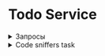 # Todo Service

<details>
  
<details>
  <summary>Запрос на регистрацию</summary>

  ![Авторизация](https://github.com/ykropchik/todo_service/blob/main/imgs/registration.png)
    
</details>

<details>
  <summary>Запрос на авторизацию</summary>

  ![Авторизация](https://github.com/ykropchik/todo_service/blob/main/imgs/auth.png)
    
</details>
  <summary>Запросы</summary>

<details>
  <summary>Запрос списка todo</summary>

  ![Авторизация](https://github.com/ykropchik/todo_service/blob/main/imgs/getTodoList.png)
  
</details>

<details>
  <summary>Запрос на добавление todo</summary>

  ![Авторизация](https://github.com/ykropchik/todo_service/blob/main/imgs/createTodoItem.png)
    
</details>

<details>
   <summary>Запрос на изменение todo</summary>

  ![Авторизация](https://github.com/ykropchik/todo_service/blob/main/imgs/itemUpdate.png)
    
</details>

<details>
   <summary>Запрос на удаление todo</summary>

  ![Авторизация](https://github.com/ykropchik/todo_service/blob/main/imgs/itemRemove.png)
    
</details>

<details>
  <summary>Запрос на добавление файла</summary>

  ![Авторизация](https://github.com/ykropchik/todo_service/blob/main/imgs/uploadFile.png)
    
</details>

<details>
   <summary>Запрос на получение файла</summary>

  ![Авторизация](https://github.com/ykropchik/todo_service/blob/main/imgs/getFile.png)
    
</details>

<details>
   <summary>Запрос на удаление файла</summary>

  ![Авторизация](https://github.com/ykropchik/todo_service/blob/main/imgs/removeFile.png)
    
</details>

<details>
   <summary>Запрос на получения списка файлов</summary>

  ![Авторизация](https://github.com/ykropchik/todo_service/blob/main/imgs/getFilesList.png)
    
</details>
  
</details>

<details>
  <summary>Code sniffers task</summary>
  
  <details>
   <summary>До исправлений</summary>

  ![PHPSTAN-before](https://github.com/ykropchik/todo_service/blob/main/imgs/phpstan-before.png)
  ![PHPCS-before-part1](https://github.com/ykropchik/todo_service/blob/main/imgs/phpcs-before-part1.png)
  ![PHPCS-before-part2](https://github.com/ykropchik/todo_service/blob/main/imgs/phpcs-before-part2.png)
  ![PHPCS-before-part3](https://github.com/ykropchik/todo_service/blob/main/imgs/phpcs-before-part3.png)
  ![PHPCS-before-part4](https://github.com/ykropchik/todo_service/blob/main/imgs/phpcs-before-part4.png)

  <details>
    <summary>PHP-ECS</summary>

  ```bash
  root@ubuntu-s-1vcpu-1gb-fra1-01:/var/www/todo_service# vendor/bin/ecs check src
  19/19 [▓▓▓▓▓▓▓▓▓▓▓▓▓▓▓▓▓▓▓▓▓▓▓▓▓▓▓▓] 100%


  1) src/Controller/FileController.php

      ---------- begin diff ----------
  @@ -84,7 +84,7 @@
              ], Response::HTTP_FORBIDDEN);
          }

  -        $responsedFile = $this->getParameter('files_directory').'/'.$file->getSafeName();
  +        $responsedFile = $this->getParameter('files_directory') . '/' . $file->getSafeName();

          return new BinaryFileResponse($responsedFile);
      }
  @@ -117,7 +117,7 @@

          $filesystem = new Filesystem();
          try {
  -            $filesystem->remove([$this->getParameter('files_directory').'/'.$file->getSafeName()]);
  +            $filesystem->remove([$this->getParameter('files_directory') . '/' . $file->getSafeName()]);
          } catch (IOExceptionInterface $exception) {
              return $this->response([
                  'status' => Response::HTTP_INTERNAL_SERVER_ERROR,
      ----------- end diff -----------


  Applied checkers:

  * PhpCsFixer\Fixer\Operator\ConcatSpaceFixer



  2) src/Kernel.php

      ---------- begin diff ----------
  @@ -14,11 +14,11 @@
      protected function configureContainer(ContainerConfigurator $container): void
      {
          $container->import('../config/{packages}/*.yaml');
  -        $container->import('../config/{packages}/'.$this->environment.'/*.yaml');
  +        $container->import('../config/{packages}/' . $this->environment . '/*.yaml');

  -        if (is_file(\dirname(__DIR__).'/config/services.yaml')) {
  +        if (is_file(\dirname(__DIR__) . '/config/services.yaml')) {
              $container->import('../config/services.yaml');
  -            $container->import('../config/{services}_'.$this->environment.'.yaml');
  +            $container->import('../config/{services}_' . $this->environment . '.yaml');
          } else {
              $container->import('../config/{services}.php');
          }
  @@ -26,10 +26,10 @@

      protected function configureRoutes(RoutingConfigurator $routes): void
      {
  -        $routes->import('../config/{routes}/'.$this->environment.'/*.yaml');
  +        $routes->import('../config/{routes}/' . $this->environment . '/*.yaml');
          $routes->import('../config/{routes}/*.yaml');

  -        if (is_file(\dirname(__DIR__).'/config/routes.yaml')) {
  +        if (is_file(\dirname(__DIR__) . '/config/routes.yaml')) {
              $routes->import('../config/routes.yaml');
          } else {
              $routes->import('../config/{routes}.php');
      ----------- end diff -----------


  Applied checkers:

  * PhpCsFixer\Fixer\Operator\ConcatSpaceFixer



  3) src/Security/UserAuthenticator.php

      ---------- begin diff ----------
  @@ -52,7 +52,7 @@

          // For example:
          //return new RedirectResponse($this->urlGenerator->generate('some_route'));
  -        throw new \Exception('TODO: provide a valid redirect inside '.__FILE__);
  +        throw new \Exception('TODO: provide a valid redirect inside ' . __FILE__);
      }

      protected function getLoginUrl(Request $request): string
      ----------- end diff -----------


  Applied checkers:

  * PhpCsFixer\Fixer\Operator\ConcatSpaceFixer



  4) src/Service/FileUploader.php

      ---------- begin diff ----------
  @@ -21,7 +21,7 @@
      {
          $originalFilename = pathinfo($file->getClientOriginalName(), PATHINFO_FILENAME);
          $safeFilename = $this->slugger->slug($originalFilename);
  -        $fileName = 'todoService-'.uniqid().'.'.$file->guessExtension();
  +        $fileName = 'todoService-' . uniqid() . '.' . $file->guessExtension();

          try {
              $file->move($this->targetDirectory, $fileName);
      ----------- end diff -----------


  Applied checkers:

  * PhpCsFixer\Fixer\Operator\ConcatSpaceFixer



                                                                                                                          
  [WARNING] 4 errors are fixable! Just add "--fix" to console command and rerun to apply. 
  ```
    
  </details>

  <details>
    <summary>PHPMD</summary>

  ```bash
  root@ubuntu-s-1vcpu-1gb-fra1-01:/var/www/todo_service# vendor/bin/phpmd src text cleancode
  /var/www/todo_service/src/Controller/FileController.php:170      Missing class import via use statement (line '170', column '38').
  /var/www/todo_service/src/Controller/SecurityController.php:34   Missing class import via use statement (line '34', column '19').
  /var/www/todo_service/src/Controller/TodoItemController.php:87   Missing class import via use statement (line '87', column '38').
  /var/www/todo_service/src/DataFixtures/TodoItemsFixtures.php:17  Missing class import via use statement (line '17', column '25').
  /var/www/todo_service/src/DataFixtures/TodoItemsFixtures.php:22  Missing class import via use statement (line '22', column '37').
  /var/www/todo_service/src/Encoder/NixillaJWTEncoder.php:25       Avoid using static access to class '\JWT\Authentication\JWT' in method 'encode'.
  /var/www/todo_service/src/Encoder/NixillaJWTEncoder.php:37       Avoid using static access to class '\JWT\Authentication\JWT' in method 'decode'.
  /var/www/todo_service/src/Kernel.php:22  The method configureContainer uses an else expression. Else clauses are basically not necessary and you can simplify the code by not using them.
  /var/www/todo_service/src/Kernel.php:34  The method configureRoutes uses an else expression. Else clauses are basically not necessary and you can simplify the code by not using them.
  /var/www/todo_service/src/Security/UserAuthenticator.php:47      Avoid assigning values to variables in if clauses and the like (line '49', column '13').
  /var/www/todo_service/src/Security/UserAuthenticator.php:55      Missing class import via use statement (line '55', column '19').
  ```

  </details>
  
  </details>
  
  <details>
   <summary>Исправления</summary>

  ![PHPCBF-use](https://github.com/ykropchik/todo_service/blob/main/imgs/phpcbf-use.png)
  ![PHP-CS](https://github.com/ykropchik/todo_service/blob/main/imgs/php-cs-fixer.png)
    
  </details>
  
  <details>
    <summary>После исправлений</summary>

  ![PHPCS-after](https://github.com/ykropchik/todo_service/blob/main/imgs/phpcs-after-allfixes.png)
  ![PHP-ECS-after](https://github.com/ykropchik/todo_service/blob/main/imgs/php-ecs-after.png)
  ![PHPSTAN-after](https://github.com/ykropchik/todo_service/blob/main/imgs/phpstan-after.png)

  <details>
    <summary>PHPMD</summary>

  ```bash
  root@ubuntu-s-1vcpu-1gb-fra1-01:/var/www/todo_service# vendor/bin/phpmd src text unusedcode
  /var/www/todo_service/src/Security/UserAuthenticator.php:47      Avoid unused parameters such as '$token'.
  /var/www/todo_service/src/Security/UserAuthenticator.php:58      Avoid unused parameters such as '$request'.
  /var/www/todo_service/src/Service/FileUploader.php:22    Avoid unused local variables such as '$originalFilename'.
  ```

  </details>
    
  </details>
  
  
</details>
